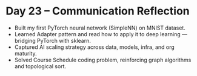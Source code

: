
# Day 23 – Communication Reflection

- Built my first PyTorch neural network (SimpleNN) on MNIST dataset.  
- Learned Adapter pattern and read how to apply it to deep learning — bridging PyTorch with sklearn.  
- Captured AI scaling strategy across data, models, infra, and org maturity.  
- Solved Course Schedule coding problem, reinforcing graph algorithms and topological sort.  


